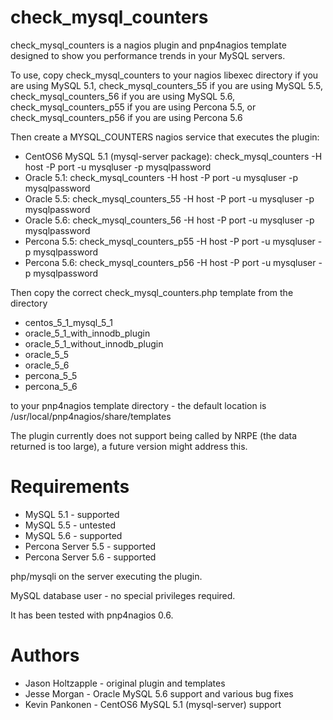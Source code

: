 check_mysql_counters
====================

check_mysql_counters is a nagios plugin and pnp4nagios template designed to
show you performance trends in your MySQL servers.

To use, copy check_mysql_counters to your nagios libexec directory if you
are using MySQL 5.1, check_mysql_counters_55 if you are using MySQL 5.5,
check_mysql_counters_56 if you are using MySQL 5.6,
check_mysql_counters_p55 if you are using Percona 5.5, or
check_mysql_counters_p56 if you are using Percona 5.6

Then create a MYSQL_COUNTERS nagios service that executes the plugin:

* CentOS6 MySQL 5.1 (mysql-server package): check_mysql_counters -H host -P port -u mysqluser -p mysqlpassword
* Oracle 5.1: check_mysql_counters -H host -P port -u mysqluser -p mysqlpassword
* Oracle 5.5: check_mysql_counters_55 -H host -P port -u mysqluser -p mysqlpassword
* Oracle 5.6: check_mysql_counters_56 -H host -P port -u mysqluser -p mysqlpassword
* Percona 5.5: check_mysql_counters_p55 -H host -P port -u mysqluser -p mysqlpassword
* Percona 5.6: check_mysql_counters_p56 -H host -P port -u mysqluser -p mysqlpassword

Then copy the correct check_mysql_counters.php template from the directory

* centos_5_1_mysql_5_1
* oracle_5_1_with_innodb_plugin
* oracle_5_1_without_innodb_plugin
* oracle_5_5
* oracle_5_6
* percona_5_5
* percona_5_6

to your pnp4nagios template directory - the default location is
/usr/local/pnp4nagios/share/templates

The plugin currently does not support being called by NRPE (the data returned is too large), a future version might address this.

Requirements
============

* MySQL 5.1 - supported
* MySQL 5.5 - untested
* MySQL 5.6 - supported
* Percona Server 5.5 - supported
* Percona Server 5.6 - supported

php/mysqli on the server executing the plugin.

MySQL database user - no special privileges required.

It has been tested with pnp4nagios 0.6.

Authors
=======

* Jason Holtzapple - original plugin and templates
* Jesse Morgan - Oracle MySQL 5.6 support and various bug fixes
* Kevin Pankonen - CentOS6 MySQL 5.1 (mysql-server) support
